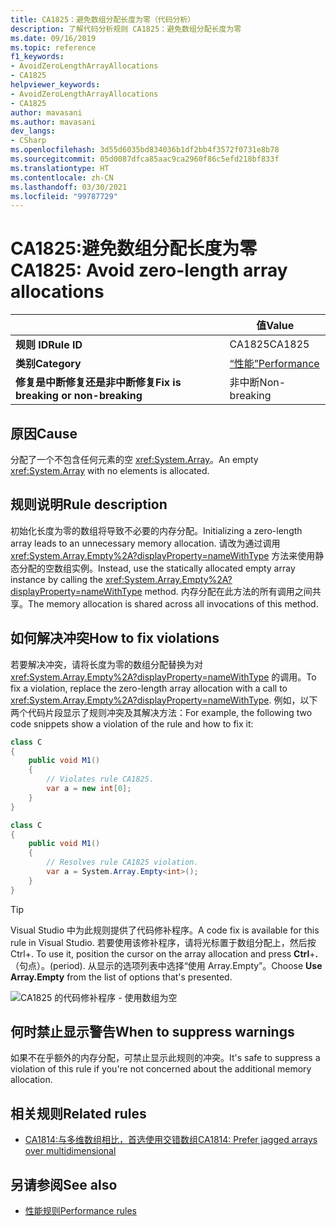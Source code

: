 ```yaml
---
title: CA1825：避免数组分配长度为零（代码分析）
description: 了解代码分析规则 CA1825：避免数组分配长度为零
ms.date: 09/16/2019
ms.topic: reference
f1_keywords:
- AvoidZeroLengthArrayAllocations
- CA1825
helpviewer_keywords:
- AvoidZeroLengthArrayAllocations
- CA1825
author: mavasani
ms.author: mavasani
dev_langs:
- CSharp
ms.openlocfilehash: 3d55d6035bd834036b1df2bb4f3572f0731e8b78
ms.sourcegitcommit: 05d0087dfca85aac9ca2960f86c5efd218bf833f
ms.translationtype: HT
ms.contentlocale: zh-CN
ms.lasthandoff: 03/30/2021
ms.locfileid: "99787729"
---
```

# <a name="ca1825-avoid-zero-length-array-allocations"></a><span data-ttu-id="461e1-103">CA1825:避免数组分配长度为零</span><span class="sxs-lookup"><span data-stu-id="461e1-103">CA1825: Avoid zero-length array allocations</span></span>

| | <span data-ttu-id="461e1-104">值</span><span class="sxs-lookup"><span data-stu-id="461e1-104">Value</span></span> |
|-|-|
| <span data-ttu-id="461e1-105">**规则 ID**</span><span class="sxs-lookup"><span data-stu-id="461e1-105">**Rule ID**</span></span> |<span data-ttu-id="461e1-106">CA1825</span><span class="sxs-lookup"><span data-stu-id="461e1-106">CA1825</span></span>|
| <span data-ttu-id="461e1-107">**类别**</span><span class="sxs-lookup"><span data-stu-id="461e1-107">**Category**</span></span> |[<span data-ttu-id="461e1-108">“性能”</span><span class="sxs-lookup"><span data-stu-id="461e1-108">Performance</span></span>](performance-warnings.md)|
| <span data-ttu-id="461e1-109">**修复是中断修复还是非中断修复**</span><span class="sxs-lookup"><span data-stu-id="461e1-109">**Fix is breaking or non-breaking**</span></span> |<span data-ttu-id="461e1-110">非中断</span><span class="sxs-lookup"><span data-stu-id="461e1-110">Non-breaking</span></span>|

## <a name="cause"></a><span data-ttu-id="461e1-111">原因</span><span class="sxs-lookup"><span data-stu-id="461e1-111">Cause</span></span>

<span data-ttu-id="461e1-112">分配了一个不包含任何元素的空 <xref:System.Array>。</span><span class="sxs-lookup"><span data-stu-id="461e1-112">An empty <xref:System.Array> with no elements is allocated.</span></span>

## <a name="rule-description"></a><span data-ttu-id="461e1-113">规则说明</span><span class="sxs-lookup"><span data-stu-id="461e1-113">Rule description</span></span>

<span data-ttu-id="461e1-114">初始化长度为零的数组将导致不必要的内存分配。</span><span class="sxs-lookup"><span data-stu-id="461e1-114">Initializing a zero-length array leads to an unnecessary memory allocation.</span></span> <span data-ttu-id="461e1-115">请改为通过调用 <xref:System.Array.Empty%2A?displayProperty=nameWithType> 方法来使用静态分配的空数组实例。</span><span class="sxs-lookup"><span data-stu-id="461e1-115">Instead, use the statically allocated empty array instance by calling the <xref:System.Array.Empty%2A?displayProperty=nameWithType> method.</span></span> <span data-ttu-id="461e1-116">内存分配在此方法的所有调用之间共享。</span><span class="sxs-lookup"><span data-stu-id="461e1-116">The memory allocation is shared across all invocations of this method.</span></span>

## <a name="how-to-fix-violations"></a><span data-ttu-id="461e1-117">如何解决冲突</span><span class="sxs-lookup"><span data-stu-id="461e1-117">How to fix violations</span></span>

<span data-ttu-id="461e1-118">若要解决冲突，请将长度为零的数组分配替换为对 <xref:System.Array.Empty%2A?displayProperty=nameWithType> 的调用。</span><span class="sxs-lookup"><span data-stu-id="461e1-118">To fix a violation, replace the zero-length array allocation with a call to <xref:System.Array.Empty%2A?displayProperty=nameWithType>.</span></span> <span data-ttu-id="461e1-119">例如，以下两个代码片段显示了规则冲突及其解决方法：</span><span class="sxs-lookup"><span data-stu-id="461e1-119">For example, the following two code snippets show a violation of the rule and how to fix it:</span></span>

```csharp
class C
{
    public void M1()
    {
        // Violates rule CA1825.
        var a = new int[0];
    }
}
```

```csharp
class C
{
    public void M1()
    {
        // Resolves rule CA1825 violation.
        var a = System.Array.Empty<int>();
    }
}
```

> [!TIP]
> <span data-ttu-id="461e1-120">Visual Studio 中为此规则提供了代码修补程序。</span><span class="sxs-lookup"><span data-stu-id="461e1-120">A code fix is available for this rule in Visual Studio.</span></span> <span data-ttu-id="461e1-121">若要使用该修补程序，请将光标置于数组分配上，然后按 Ctrl+. </span><span class="sxs-lookup"><span data-stu-id="461e1-121">To use it, position the cursor on the array allocation and press **Ctrl**+**.**</span></span> <span data-ttu-id="461e1-122">（句点）。</span><span class="sxs-lookup"><span data-stu-id="461e1-122">(period).</span></span> <span data-ttu-id="461e1-123">从显示的选项列表中选择“使用 Array.Empty”。</span><span class="sxs-lookup"><span data-stu-id="461e1-123">Choose **Use Array.Empty** from the list of options that's presented.</span></span>
>
> ![CA1825 的代码修补程序 - 使用数组为空](media/ca1825-codefix.png)

## <a name="when-to-suppress-warnings"></a><span data-ttu-id="461e1-125">何时禁止显示警告</span><span class="sxs-lookup"><span data-stu-id="461e1-125">When to suppress warnings</span></span>

<span data-ttu-id="461e1-126">如果不在乎额外的内存分配，可禁止显示此规则的冲突。</span><span class="sxs-lookup"><span data-stu-id="461e1-126">It's safe to suppress a violation of this rule if you're not concerned about the additional memory allocation.</span></span>

## <a name="related-rules"></a><span data-ttu-id="461e1-127">相关规则</span><span class="sxs-lookup"><span data-stu-id="461e1-127">Related rules</span></span>

- [<span data-ttu-id="461e1-128">CA1814:与多维数组相比，首选使用交错数组</span><span class="sxs-lookup"><span data-stu-id="461e1-128">CA1814: Prefer jagged arrays over multidimensional</span></span>](ca1814.md)

## <a name="see-also"></a><span data-ttu-id="461e1-129">另请参阅</span><span class="sxs-lookup"><span data-stu-id="461e1-129">See also</span></span>

- [<span data-ttu-id="461e1-130">性能规则</span><span class="sxs-lookup"><span data-stu-id="461e1-130">Performance rules</span></span>](performance-warnings.md)
